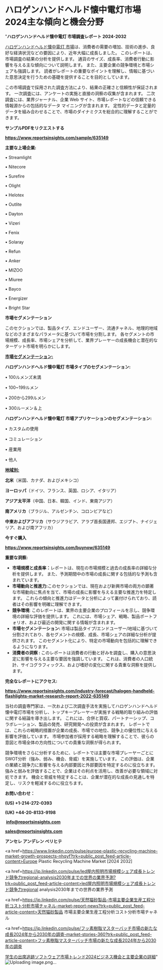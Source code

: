 # ハロゲンハンドヘルド懐中電灯市場2024主な傾向と機会分野

"<strong>ハロゲンハンドヘルド懐中電灯 市場調査レポート 2024-2032</strong>

<a href=https://www.reportsinsights.com/sample/635149>ハロゲンハンドヘルド懐中電灯 市場</a>は、消費者の需要の増加、技術の進歩、良好な経済状況などの要因により、近年大幅に成長しました。 このレポートは、市場調査の結果の分析を提供します。 通貨のサイズ、成長率、消費者行動に影響を与える主な傾向について説明します。 また、主要企業の競争環境と市場シェアも強調します。 読者がレポートの重要なポイントを理解し、情報に基づいた意思決定を行うための基礎を提供することを目的としています。

この市場調査で採用された調査方法により、結果の正確さと信頼性が保証されます。 一次調査には、アンケートの実施と直接の洞察の収集が含まれます。 二次調査には、業界ジャーナル、企業 Web サイト、市場レポートなどの信頼できる情報源からの包括的なデータ マイニングが含まれます。 定性的データと定量的データを組み合わせることで、市場のダイナミクスを総合的に理解することができます。

<strong><b>サンプルPDFをリクエストする</b></strong>

<a href=https://www.reportsinsights.com/sample/635149><strong><u>https://www.reportsinsights.com/sample/635149</u></strong></a>

<strong>主要な上場企業:</strong>

• Streamlight 

• Nitecore 

• Surefire 

• Olight 

• Helotex 

• Outlite 

• Dayton 

• Vizeri 

• Fenix 

• Solaray 

• Refun 

• Anker 

• MIZOO 

• Miuree 

• Bayco 

• Energizer 

• Bright Star

<strong>市場セグメンテーション</strong>

このセクションでは、製品タイプ、エンドユーザー、流通チャネル、地理的地域などのさまざまなパラメータに基づいて市場を分割します。 各セグメントの市場規模、成長率、市場シェアを分析して、業界プレーヤーの成長機会と潜在的なターゲット市場を明らかにします。

<strong><u>市場セグメンテーション</u></strong><strong><u>:</u></strong>

<strong>ハロゲンハンドヘルド懐中電灯 市場タイプのセグメンテーション:</strong>

• 100ルメンズ未満

• 100~199ルメン

• 200から299ルメン

• 300ルーメン＆上

<strong>ハロゲンハンドヘルド懐中電灯 市場アプリケーションのセグメンテーション:</strong>

• カスタムの使用

• コミュレーション

• 産業用

• 他人

<strong><u>地域別</u></strong><strong><u>:</u></strong>

<strong>北米</strong>（米国、カナダ、およびメキシコ）

<strong>ヨーロッパ</strong>（ドイツ、フランス、英国、ロシア、イタリア）

<strong>アジア太平洋</strong>（中国、日本、韓国、インド、東南アジア）

<strong>南アメリカ</strong>（ブラジル、アルゼンチン、コロンビアなど）

<strong>中東およびアフリカ</strong>（サウジアラビア、アラブ首長国連邦、エジプト、ナイジェリア、および南アフリカ）

<strong>今すぐ購入</strong>

<a href=https://www.reportsinsights.com/buynow/635149><strong><u>https://www.reportsinsights.com/buynow/635149</u></strong></a>

<strong>重要な洞察:</strong>
<ul>
  <li><strong>市場規模と成長率：</strong>レポートは、現在の市場規模と過去の成長率の詳細な分析を提供します。 また、予測期間中の市場の成長に関する包括的な予測も含まれています。</li>
  <li><strong>市場動向と推進力:</strong>このセクションでは、現在および新興市場の両方の顕著な市場動向に焦点を当て、市場の成長に影響を与える主要な推進力を特定します。 これらの傾向と推進力はデータと分析によって裏付けられており、読者はその影響を明確に理解できます。</li>
  <li><strong>競争環境</strong>: このレポートは、業界の主要企業のプロフィールを示し、競争環境の詳細な評価を提供します。 これには、市場シェア、戦略、製品ポートフォリオ、および最近の開発に関する情報が含まれます。</li>
  <li><strong>市場セグメンテーション: </strong>市場は製品タイプ/エンドユーザー/地域に基づいて分割されており、各セグメントの規模、成長、市場シェアの詳細な分析が提供されます。 このセグメント化により、特定の市場動向を包括的に理解できるようになります。</li>
  <li><strong>消費者の洞察 : </strong>このレポートは消費者の行動と好みを調査し、購入の意思決定に影響を与える主要な要因を強調しています。 これは、消費者の人口統計、サイコグラフィックス、および嗜好の変化に関する貴重な洞察を提供します。</li>
</ul>
<strong>完全なレポートにアクセス:</strong>

<a href=https://www.reportsinsights.com/industry-forecast/halogen-handheld-flashlights-market-research-report-2022-635149><strong><u><b>https://www.reportsinsights.com/industry-forecast/halogen-handheld-flashlights-market-research-report-2022-635149</b></u></strong></a>

当社の調査専門家は、一次および二次調査手法を実施してハロゲンハンドヘルド懐中電灯市場を分析し、トップキープレーヤーが実施する戦略的取り組みの評価に関する結論を導き出します。 これには、合併と買収、パートナーシップ、コラボレーション、製品の発売、研究開発への投資が含まれます。 レポートでは、これらの戦略的措置が企業の成長、市場での地位、競争上の優位性に与える影響を評価しています。 市場参加者が採用する戦略を理解することで、彼らの意図と市場全体の方向性についての貴重な洞察が得られます。

競争環境をさらに分析するために、レポートでは主要な市場プレーヤーごとにSWOT分析（強み、弱み、機会、脅威）を実施しています。 この評価は、企業の業績と競争力に影響を与える内部要因と外部要因を特定するのに役立ちます。 強みと弱みを評価することで、企業はその利点を活用し、改善が必要な領域に対処できます。 機会と脅威を特定することは、企業が潜在的な成長の見通しを特定し、リスクを軽減するのに役立ちます。

<strong>お問い合わせ：</strong>

<strong>(US) +1-214-272-0393</strong>

<strong>(UK) +44-20-8133-9198</strong>

<strong> </strong><a href=info@reportsinsights.com><strong><u>info@reportsinsights.com</u></strong></a>

<a href=sales@reportsinsights.com><strong><u>sales@reportsinsights.com</u></strong></a>

<strong>アンセレ アンデレン ベリヒテ</strong>

<a href=https://www.linkedin.com/pulse/europe-plastic-recycling-machine-market-growth-prospects-nhqyf?trk=public_post_feed-article-content>Europe Plastic Recycling Machine Market [2024 2032]</a>

<a href=https://jp.linkedin.com/pulse/led屋内照明市場規模シェア成長トレンド競争力regional-analysis2030年までの世界の業界予測?trk=public_post_feed-article-content>led屋内照明市場規模シェア成長トレンド競争力regional analysis2030年までの世界の業界予測</a>

<a href=https://jp.linkedin.com/pulse/天然猫砂製品-市場主要企業生産工程分析コスト分析市場チャネル-market-report-news?trk=public_post_feed-article-content>天然猫砂製品 市場主要企業生産工程分析コスト分析市場チャネル</a>

<a href=https://jp.linkedin.com/pulse/フッ素樹脂マスターバッチ市場の新たな成長2024年から2030年の調査-market-stories-360?trk=public_post_feed-article-content>フッ素樹脂マスターバッチ市場の新たな成長2024年から2030年の調査</a>

<a href=https://www.linkedin.com/pulse/学生の出席追跡ソフトウェア市場トレンド2024ビジネス機会と主要企業の詳細-reportsinsights-pvt-ltd-ajyne/>学生の出席追跡ソフトウェア市場トレンド2024ビジネス機会と主要企業の詳細</a>"
![Uploading image.png…]()

